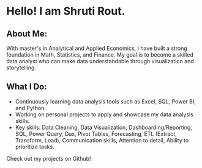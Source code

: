 # Hello! I am Shruti Rout.
## About Me:
With master's in Analytical and Applied Economics, I have built a strong foundation in Math, Statistics, and Finance. My goal is to become a skilled data analyst who can make data understandable through visualization and storytelling.
## What I Do:
- Continuously learning data analysis tools such as Excel, SQL, Power BI, and Python.
- Working on personal projects to apply and showcase my data analysis skills.
- Key skills: Data Cleaning, Data Visualization, Dashboarding/Reporting, SQL, Power Query, Dax, Pivot Tables, Forecasting, ETL (Extract, Transform, Load), Communication skills, Attention to detail, Ability to prioritize tasks.

Check out my projects on Github!
<!---
routshruti/routshruti is a ✨ special ✨ repository because its `README.md` (this file) appears on your GitHub profile.
You can click the Preview link to take a look at your changes.
--->

